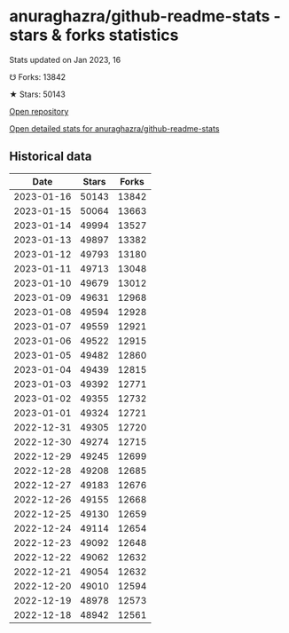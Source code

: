 # anuraghazra/github-readme-stats - stars & forks statistics

Stats updated on Jan 2023, 16

☋ Forks: 13842

★ Stars: 50143

[Open repository](https://github.com/anuraghazra/github-readme-stats)

[Open detailed stats for anuraghazra/github-readme-stats](https://reviewgithub.com/rep/anuraghazra/github-readme-stats)

## Historical data
| Date | Stars | Forks |
|------|-------|-------|
| 2023-01-16 | 50143 | 13842 | 
| 2023-01-15 | 50064 | 13663 | 
| 2023-01-14 | 49994 | 13527 | 
| 2023-01-13 | 49897 | 13382 | 
| 2023-01-12 | 49793 | 13180 | 
| 2023-01-11 | 49713 | 13048 | 
| 2023-01-10 | 49679 | 13012 | 
| 2023-01-09 | 49631 | 12968 | 
| 2023-01-08 | 49594 | 12928 | 
| 2023-01-07 | 49559 | 12921 | 
| 2023-01-06 | 49522 | 12915 | 
| 2023-01-05 | 49482 | 12860 | 
| 2023-01-04 | 49439 | 12815 | 
| 2023-01-03 | 49392 | 12771 | 
| 2023-01-02 | 49355 | 12732 | 
| 2023-01-01 | 49324 | 12721 | 
| 2022-12-31 | 49305 | 12720 | 
| 2022-12-30 | 49274 | 12715 | 
| 2022-12-29 | 49245 | 12699 | 
| 2022-12-28 | 49208 | 12685 | 
| 2022-12-27 | 49183 | 12676 | 
| 2022-12-26 | 49155 | 12668 | 
| 2022-12-25 | 49130 | 12659 | 
| 2022-12-24 | 49114 | 12654 | 
| 2022-12-23 | 49092 | 12648 | 
| 2022-12-22 | 49062 | 12632 | 
| 2022-12-21 | 49054 | 12632 | 
| 2022-12-20 | 49010 | 12594 | 
| 2022-12-19 | 48978 | 12573 | 
| 2022-12-18 | 48942 | 12561 | 

